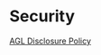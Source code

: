 # Security

[AGL Disclosure Policy](https://www.agl.com.au/terms-conditions/responsible-disclosure-policy#:~:text=Please%20do%20not%20publicly%20disclose,activity%20that%20violates%20applicable%20laws)
